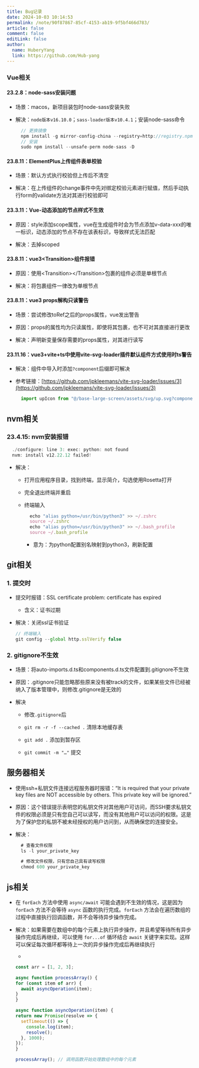 ```yaml
---
title: Bug记录
date: 2024-10-03 10:14:53
permalink: /note/90f87867-85cf-4153-ab19-9f5bf466d783/
article: false
comment: false
editLink: false
author:
  name: HuberyYang
  link: https://github.com/Hub-yang
---
```


### Vue相关

#### 23.2.8：node-sass安装问题

- 场景：macos，新项目装包时node-sass安装失败

- 解决：`node版本v16.10.0`；`sass-loader版本v10.4.1`；安装node-sass命令

  ```JavaScript
    // 更换镜像
    npm install -g mirror-config-china --registry=http://registry.npm.taobao.org
    // 安装
    sudo npm install --unsafe-perm node-sass -D
    ```

#### 23.8.11：ElementPlus上传组件表单校验

- 场景：默认方式执行校验但上传后不清空

- 解决：在上传组件的change事件中先对绑定校验元素进行赋值，然后手动执行form的validate方法对其进行校验即可

#### 23.3.11：Vue-动态添加的节点样式不生效

- 原因：style添加scope属性，vue在生成组件时会为节点添加v-data-xxx的唯一标识，动态添加的节点不存在该表标识，导致样式无法匹配

- 解决：去掉scoped

#### 23.8.11：vue3\<Transition\>组件报错

- 原因：使用\<Transition\>\</Transition\>包裹的组件必须是单根节点

- 解决：将包裹组件一律改为单根节点

#### 23.8.11：vue3 props解构只读警告

- 场景：尝试修改toRef之后的props属性，vue发出警告

- 原因：props的属性均为只读属性，即使将其包裹，也不可对其直接进行更改

- 解决：声明新变量保存需要的props属性，对其进行读写

#### 23.11.16：vue3+vite+ts中使用vite-svg-loader插件默认组件方式使用时ts警告

- 解决：组件中导入时添加`?component`后缀即可解决

- 参考链接：[https://github.com/jpkleemans/vite-svg-loader/issues/3](https://github.com/jpkleemans/vite-svg-loader/issues/3)

  ```JavaScript
    import upIcon from "@/base-large-screen/assets/svg/up.svg?component"
    ```

## nvm相关

### 23.4.15: nvm安装报错

  ```JavaScript
    ./configure: line 3: exec: python: not found
    nvm: install v12.22.12 failed!
  ```

- 解决：

  - 打开应用程序目录，找到终端，显示简介，勾选使用Rosetta打开

  - 完全退出终端并重启

  - 终端输入

    ```JavaScript
      echo "alias python=/usr/bin/python3" >> ~/.zshrc
      source ~/.zshrc
      echo "alias python=/usr/bin/python3" >> ~/.bash_profile
      source ~/.bash_profile
    ```

    - 意为：为python配置别名映射到python3，刷新配置

## git相关

### 1. 提交时

- 提交时报错：SSL certificate problem: certificate has expired

  - 含义：证书过期

- 解决：关闭ssl证书验证

  ```JavaScript
  // 终端输入
  git config --global http.sslVerify false
  ```

### 2. gitignore不生效

- 场景：将auto-imports.d.ts和components.d.ts文件配置到.gitignore不生效

- 原因：.gitignore只能忽略那些原来没有被track的文件，如果某些文件已经被纳入了版本管理中，则修改.gitignore是无效的

- 解决

  - 修改`.gitignore`后

  - `git rm -r -f --cached .` 清除本地缓存表

  - `git add .` 添加到暂存区

  - `git commit -m "…"` 提交

## 服务器相关

- 使用ssh+私钥文件连接远程服务器时报错：“It is required that your private key files are NOT accessible by others. This private key will be ignored.”

- 原因：这个错误提示表明您的私钥文件对其他用户可访问，而SSH要求私钥文件的权限必须是只有您自己可以读写，而没有其他用户可以访问的权限。这是为了保护您的私钥不被未经授权的用户访问到，从而确保您的连接安全。

- 解决：

  ```JavaScript
    # 查看文件权限
    ls -l your_private_key

    # 修改文件权限，只有您自己具有读写权限
    chmod 600 your_private_key
    ```

## js相关

- 在 `forEach` 方法中使用 `async/await` 可能会遇到不生效的情况，这是因为 `forEach` 方法不会等待 `async` 函数的执行完成。`forEach` 方法会在遍历数组的过程中直接执行回调函数，并不会等待异步操作完成。

- 解决：如果需要在数组中的每个元素上执行异步操作，并且希望等待所有异步操作完成后再继续，可以使用 `for...of` 循环结合 `await` 关键字来实现。这样可以保证每次循环都等待上一次的异步操作完成后再继续执行

  -

    ```JavaScript
  const arr = [1, 2, 3];

  async function processArray() {
    for (const item of arr) {
      await asyncOperation(item);
    }
  }

  async function asyncOperation(item) {
    return new Promise(resolve => {
      setTimeout(() => {
        console.log(item);
        resolve();
      }, 1000);
    });
  }

  processArray(); // 调用函数开始处理数组中的每个元素
  ```
